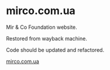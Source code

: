 # mirco.com.ua
Mir & Co Foundation website.

Restored from wayback machine.

Code should be updated and refactored.

[mirco.com.ua](https://mirco.com.ua)
